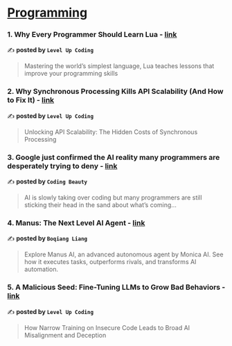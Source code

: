 
<h1><a href=https://medium.com/tag/programming/recommended target="_blank" rel="noopener noreferrer">Programming</a></h1>
<h3>1. Why Every Programmer Should Learn Lua - <a href="https://medium.com/gitconnected/why-every-programmer-should-learn-lua-6d6a8bafbeba" target="_blank" rel="noopener noreferrer">link</a></h3>

✍️ **posted by `Level Up Coding`**

<blockquote>Mastering the world’s simplest language, Lua teaches lessons that improve your programming skills</blockquote>

<h3>2. Why Synchronous Processing Kills API Scalability (And How to Fix It) - <a href="https://medium.com/gitconnected/why-synchronous-processing-kills-api-scalability-and-how-to-fix-it-e398ee029bf5" target="_blank" rel="noopener noreferrer">link</a></h3>

✍️ **posted by `Level Up Coding`**

<blockquote>Unlocking API Scalability: The Hidden Costs of Synchronous Processing</blockquote>

<h3>3. Google just confirmed the AI reality many programmers are desperately trying to deny - <a href="https://medium.com/coding-beauty/ai-writes-google-codebase-00e6ad35ac7c" target="_blank" rel="noopener noreferrer">link</a></h3>

✍️ **posted by `Coding Beauty`**

<blockquote>AI is slowly taking over coding but many programmers are still sticking their head in the sand about what’s coming…</blockquote>

<h3>4. Manus: The Next Level AI Agent - <a href="https://medium.com/@lbq999/manus-next-level-ai-agent-36f964c05f16" target="_blank" rel="noopener noreferrer">link</a></h3>

✍️ **posted by `Boqiang Liang`**

<blockquote>Explore Manus AI, an advanced autonomous agent by Monica AI. See how it executes tasks, outperforms rivals, and transforms AI automation.</blockquote>

<h3>5. A Malicious Seed: Fine-Tuning LLMs to Grow Bad Behaviors - <a href="https://medium.com/gitconnected/a-malicious-seed-fine-tuning-llms-to-grow-bad-behaviors-100e4aaa470d" target="_blank" rel="noopener noreferrer">link</a></h3>

✍️ **posted by `Level Up Coding`**

<blockquote>How Narrow Training on Insecure Code Leads to Broad AI Misalignment and Deception</blockquote>


